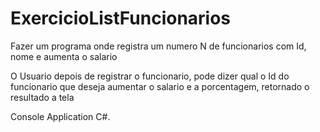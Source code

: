 # ExercicioListFuncionarios
Fazer um programa onde registra um numero N de funcionarios com Id, nome e aumenta o salario

O Usuario depois de registrar o funcionario, pode dizer qual o Id do funcionario que deseja aumentar o salario e a porcentagem,
retornado o resultado a tela

Console Application C#.
